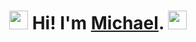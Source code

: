 <!--
**GeeMichael/GeeMichael** is a ✨ _special_ ✨ repository because its `README.md` (this file) appears on your GitHub profile.

Here are some ideas to get you started:

- 🔭 I’m currently working on ...
- 🌱 I’m currently learning ...
- 👯 I’m looking to collaborate on ...
- 🤔 I’m looking for help with ...
- 💬 Ask me about ...
- 📫 How to reach me: ...
- 😄 Pronouns: ...
- ⚡ Fun fact: ...
-->

<div align="center">
   <h1><img src="https://emojipedia-us.s3.amazonaws.com/source/microsoft-teams/337/waving-hand_1f44b.png" width="30px"> Hi! I'm <a href="https://michaelgee.stefanoesposto.com">Michael</a>. <img src="https://emojipedia-us.s3.amazonaws.com/source/microsoft-teams/337/smiling-face-with-smiling-eyes_1f60a.png" width="30px"></h1>
</div>
